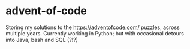 # advent-of-code
Storing my solutions to the https://adventofcode.com/ puzzles, across multiple years.
Currently working in Python; but with occasional detours into Java, bash and SQL (?!?)
